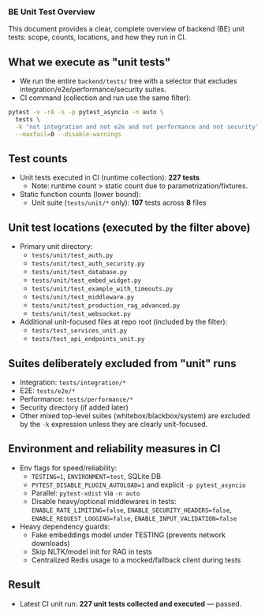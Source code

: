 ### BE Unit Test Overview

This document provides a clear, complete overview of backend (BE) unit tests: scope, counts, locations, and how they run in CI.

## What we execute as "unit tests"

- We run the entire `backend/tests/` tree with a selector that excludes integration/e2e/performance/security suites.
- CI command (collection and run use the same filter):

```bash
pytest -v -rA -s -p pytest_asyncio -n auto \
  tests \
  -k "not integration and not e2e and not performance and not security" \
  --maxfail=0 --disable-warnings
```

## Test counts

- Unit tests executed in CI (runtime collection): **227 tests**
  - Note: runtime count > static count due to parametrization/fixtures.
- Static function counts (lower bound):
  - Unit suite (`tests/unit/*` only): **107** tests across **8** files

## Unit test locations (executed by the filter above)

- Primary unit directory:
  - `tests/unit/test_auth.py`
  - `tests/unit/test_auth_security.py`
  - `tests/unit/test_database.py`
  - `tests/unit/test_embed_widget.py`
  - `tests/unit/test_example_with_timeouts.py`
  - `tests/unit/test_middleware.py`
  - `tests/unit/test_production_rag_advanced.py`
  - `tests/unit/test_websocket.py`
- Additional unit-focused files at repo root (included by the filter):
  - `tests/test_services_unit.py`
  - `tests/test_api_endpoints_unit.py`

## Suites deliberately excluded from "unit" runs

- Integration: `tests/integration/*`
- E2E: `tests/e2e/*`
- Performance: `tests/performance/*`
- Security directory (if added later)
- Other mixed top-level suites (whitebox/blackbox/system) are excluded by the `-k` expression unless they are clearly unit-focused.

## Environment and reliability measures in CI

- Env flags for speed/reliability:
  - `TESTING=1`, `ENVIRONMENT=test`, SQLite DB
  - `PYTEST_DISABLE_PLUGIN_AUTOLOAD=1` and explicit `-p pytest_asyncio`
  - Parallel: `pytest-xdist` via `-n auto`
  - Disable heavy/optional middlewares in tests: `ENABLE_RATE_LIMITING=false`, `ENABLE_SECURITY_HEADERS=false`, `ENABLE_REQUEST_LOGGING=false`, `ENABLE_INPUT_VALIDATION=false`
- Heavy dependency guards:
  - Fake embeddings model under TESTING (prevents network downloads)
  - Skip NLTK/model init for RAG in tests
  - Centralized Redis usage to a mocked/fallback client during tests

## Result

- Latest CI unit run: **227 unit tests collected and executed** — passed.


